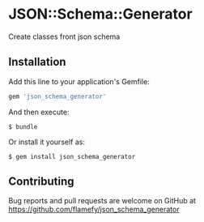 # JSON::Schema::Generator

Create classes front json schema

## Installation

Add this line to your application's Gemfile:

```ruby
gem 'json_schema_generator'
```

And then execute:

    $ bundle

Or install it yourself as:

    $ gem install json_schema_generator

## Contributing

Bug reports and pull requests are welcome on GitHub at https://github.com/flamefy/json_schema_generator

